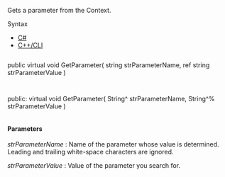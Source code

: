 Gets a parameter from the Context.

Syntax

* [C#](#i-syntax-CS)
* [C++/CLI](#i-syntax-CPP2005)

```
```
public virtual void GetParameter( 
   string strParameterName,
   ref string strParameterValue
)
```
```

```
```
public:
virtual void GetParameter( 
   String^ strParameterName,
   String^% strParameterValue
)
```
```

#### Parameters

*strParameterName*
:   Name of the parameter whose value is determined. Leading and trailing white-space characters are ignored.

*strParameterValue*
:   Value of the parameter you search for.

